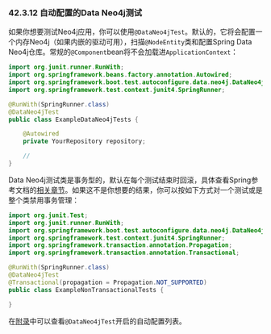 ### 42.3.12 自动配置的Data Neo4j测试

如果你想要测试Neo4j应用，你可以使用`@DataNeo4jTest`。默认的，它将会配置一个内存Neo4j（如果内嵌的驱动可用），扫描`@NodeEntity`类和配置Spring Data Neo4j仓库。常规的`@Component`bean将不会加载进`ApplicationContext`：
```java
import org.junit.runner.RunWith;
import org.springframework.beans.factory.annotation.Autowired;
import org.springframework.boot.test.autoconfigure.data.neo4j.DataNeo4jTest;
import org.springframework.test.context.junit4.SpringRunner;

@RunWith(SpringRunner.class)
@DataNeo4jTest
public class ExampleDataNeo4jTests {

    @Autowired
    private YourRepository repository;

    //
}
```
Data Neo4j测试类是事务型的，默认在每个测试结束时回滚，具体查看Spring参考文档的[相关章节](https://docs.spring.io/spring/docs/5.0.2.RELEASE/spring-framework-reference/htmlsingle#testcontext-tx-enabling-transactions)。如果这不是你想要的结果，你可以按如下方式对一个测试或是整个类禁用事务管理：
```java
import org.junit.Test;
import org.junit.runner.RunWith;
import org.springframework.boot.test.autoconfigure.data.neo4j.DataNeo4jTest;
import org.springframework.test.context.junit4.SpringRunner;
import org.springframework.transaction.annotation.Propagation;
import org.springframework.transaction.annotation.Transactional;

@RunWith(SpringRunner.class)
@DataNeo4jTest
@Transactional(propagation = Propagation.NOT_SUPPORTED)
public class ExampleNonTransactionalTests {

}
```
在[附录](https://docs.spring.io/spring-boot/docs/2.0.0.M7/reference/htmlsingle/#test-auto-configuration)中可以查看`@DataNeo4jTest`开启的自动配置列表。